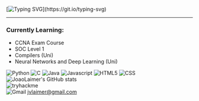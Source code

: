 [![Typing SVG](https://readme-typing-svg.demolab.com?font=Fira+Code&pause=1000&color=55E2E9&random=false&width=435&lines=Hi+there%2C+I'm+Joao!)](https://git.io/typing-svg)


<hr></hr>
<h3>Currently Learning:</h3>
<ul>
    <li>CCNA Exam Course</li>
    <li>SOC Level 1</li>
    <li>Compilers (Uni)</li>
    <li>Neural Networks and Deep Learning (Uni)</li>
</ul>

![Python](https://img.shields.io/badge/Python-3776AB?style=for-the-badge&logo=python&logoColor=white)
![C](https://img.shields.io/badge/C-00599C?style=for-the-badge&logo=c&logoColor=white)
![Java]( https://img.shields.io/badge/Java-ED8B00?style=for-the-badge&logo=openjdk&logoColor=white)
![Javascript]( 	https://img.shields.io/badge/JavaScript-323330?style=for-the-badge&logo=javascript&logoColor=F7DF1E)
![HTML5](https://img.shields.io/badge/HTML5-E34F26?style=for-the-badge&logo=html5&logoColor=white)
![CSS]( 	https://img.shields.io/badge/CSS-239120?&style=for-the-badge&logo=css3&logoColor=white)
<br>
![JoaoLaimer's GitHub stats](https://github-readme-stats.vercel.app/api?username=joaolaimer&show_icons=true&theme=dark)
<br>
![tryhackme](https://tryhackme-badges.s3.amazonaws.com/jvlaimer.png)
<br>
  ![Gmail](https://img.shields.io/badge/Gmail-D14836?style=for-the-badge&logo=gmail&logoColor=white) jvlaimer@gmail.com


